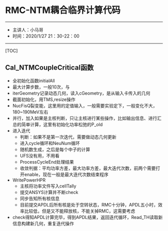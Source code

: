 # RMC-NTM耦合临界计算代码
---
* 主讲人：小马哥
* 时间：2020/1/27 21：30-22：00
---

[TOC]

## Cal_NTMCoupleCritical函数
* 全初始化函数initialAll
* 最大计算步数，一般10次，与
* iterGeometry记录动态几何，读入cGeometry，是从输入卡传入的几何
* 截面初始化，用TMS,resize操作
* NucFisQ裂变能，这里用的定值输入，一般需要实验定下，一般变化不大，180~190MeV左右
* 并行，加入如果是主核判断，只让主核进行某些操作，比如输出信息、进行汇总的简单计算，这里有初始化功率松弛的P_old
* 进入迭代
  * 判断：如果不是第一次迭代，需要做动态几何更新
  * 进入cycle循环和NeuNum循环
  * 随机数生成，之后是每个中子的计算
  * UFS没有用，不用看
  * ProcessCycleEnd处理结果
  * 收敛判据：平均功率方差，最大功率方差，最大迭代次数，前两个需要打开enable，现在一般是最大迭代次数结束程序
* WritePowerHPR
  * 主核将功率文件写入cellTally
  * 提交ANSYS计算并不断check
  * 同步告知所有核信息
  * 目前提交APDL后所有核是处于空转状态，RMC十分钟，APDL五小时，效率比较低，但是又不能释放核，不能关掉RMC，这需要考虑
* check得知APDL计算完毕，得到APDL结果，返回迭代循环，Read_TH读取新信息构建新几何，重复迭代操作